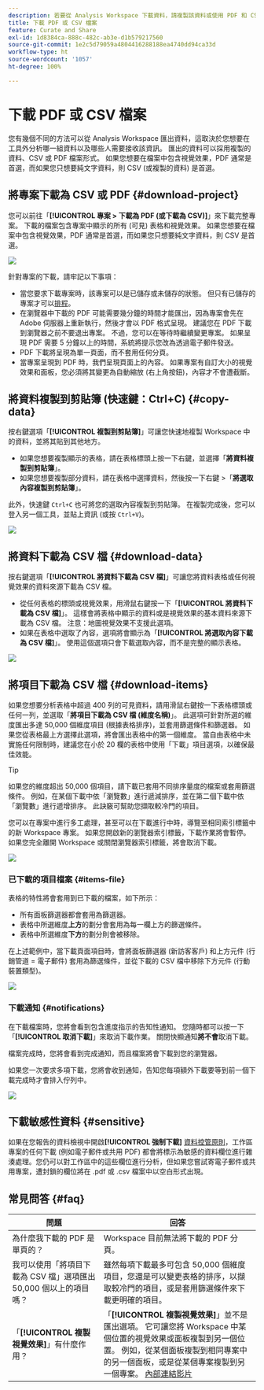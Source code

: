 ```yaml
---
description: 若要從 Analysis Workspace 下載資料，請複製該資料或使用 PDF 和 CSV 格式。
title: 下載 PDF 或 CSV 檔案
feature: Curate and Share
exl-id: 1d8384ca-888c-482c-ab3e-d1b579217560
source-git-commit: 1e2c5d79059a4804416288188ea4740dd94ca33d
workflow-type: ht
source-wordcount: '1057'
ht-degree: 100%

---
```


# 下載 PDF 或 CSV 檔案

您有幾個不同的方法可以從 Analysis Workspace 匯出資料，這取決於您想要在工具外分析哪一組資料以及哪些人需要接收該資訊。 匯出的資料可以採用複製的資料、CSV 或 PDF 檔案形式。 如果您想要在檔案中包含視覺效果，PDF 通常是首選，而如果您只想要純文字資料，則 CSV (或複製的資料) 是首選。

## 將專案下載為 CSV 或 PDF {#download-project}

您可以前往「**[!UICONTROL 專案 > 下載為 PDF (或下載為 CSV)]**」來下載完整專案。 下載的檔案包含專案中顯示的所有 (可見) 表格和視覺效果。 如果您想要在檔案中包含視覺效果，PDF 通常是首選，而如果您只想要純文字資料，則 CSV 是首選。

![](assets/download-project.png)

針對專案的下載，請牢記以下事項：

* 當您要求下載專案時，該專案可以是已儲存或未儲存的狀態。 但只有已儲存的專案才可以[排程](https://experienceleague.adobe.com/docs/analytics/analyze/analysis-workspace/curate-share/t-schedule-report.html?lang=zh-Hant)。
* 在瀏覽器中下載的 PDF 可能需要幾分鐘的時間才能匯出，因為專案會先在 Adobe 伺服器上重新執行，然後才會以 PDF 格式呈現。 建議您在 PDF 下載到瀏覽器之前不要退出專案。 不過，您可以在等待時繼續變更專案。 如果呈現 PDF 需要 5 分鐘以上的時間，系統將提示您改為透過電子郵件發送。
* PDF 下載將呈現為單一頁面，而不套用任何分頁。
* 當專案呈現到 PDF 時，我們呈現頁面上的內容。 如果專案有自訂大小的視覺效果和面板，您必須將其變更為自動縮放 (右上角按鈕)，內容才不會遭截斷。

## 將資料複製到剪貼簿 (快速鍵：Ctrl+C) {#copy-data}

按右鍵選項「**[!UICONTROL 複製到剪貼簿]**」可讓您快速地複製 Workspace 中的資料，並將其貼到其他地方。

* 如果您想要複製顯示的表格，請在表格標頭上按一下右鍵，並選擇「**將資料複製到剪貼簿**」。
* 如果您想要複製部分資料，請在表格中選擇資料，然後按一下右鍵 >「**將選取內容複製到剪貼簿**」。

此外，快速鍵 `Ctrl+C` 也可將您的選取內容複製到剪貼簿。 在複製完成後，您可以登入另一個工具，並貼上資訊 (或按 `Ctrl+V`)。

![](assets/copy-selection.png)

## 將資料下載為 CSV 檔 {#download-data}

按右鍵選項「**[!UICONTROL 將資料下載為 CSV 檔]**」可讓您將資料表格或任何視覺效果的資料來源下載為 CSV 檔。

* 從任何表格的標頭或視覺效果，用滑鼠右鍵按一下「**[!UICONTROL 將資料下載為 CSV 檔]**」。 這樣會將表格中顯示的資料或是視覺效果的基本資料來源下載為 CSV 檔。 注意：地圖視覺效果不支援此選項。
* 如果在表格中選取了內容，選項將會顯示為「**[!UICONTROL 將選取內容下載為 CSV 檔]**」。 使用這個選項只會下載選取內容，而不是完整的顯示表格。

![](assets/download-data-viz.png)

## 將項目下載為 CSV 檔 {#download-items}

如果您想要分析表格中超過 400 列的可見資料，請用滑鼠右鍵按一下表格標頭或任何一列，並選取「**將項目下載為 CSV 檔 (維度名稱)**」。 此選項可針對所選的維度匯出多達 50,000 個維度項目 (根據表格排序)，並套用篩選條件和篩選器。 如果您從表格最上方選擇此選項，將會匯出表格中的第一個維度。 當自由表格中未實施任何限制時，建議您在小於 20 欄的表格中使用「下載」項目選項，以確保最佳效能。

>[!TIP]
>
> 如果您的維度超出 50,000 個項目，請下載已套用不同排序量度的檔案或套用篩選條件。 例如，在某個下載中依「瀏覽數」進行遞減排序，並在第二個下載中依「瀏覽數」進行遞增排序。 此訣竅可幫助您擷取較冷門的項目。

您可以在專案中進行多工處理，甚至可以在下載進行中時，導覽至相同索引標籤中的新 Workspace 專案。 如果您開啟新的瀏覽器索引標籤，下載作業將會暫停。 如果您完全離開 Workspace 或關閉瀏覽器索引標籤，將會取消下載。

![](assets/download-items.png)

### 已下載的項目檔案 {#items-file}

表格的特性將會套用到已下載的檔案，如下所示：

* 所有面板篩選器都會套用為篩選器。
* 表格中所選維度&#x200B;**上方**&#x200B;的劃分會套用為每一欄上方的篩選條件。
* 表格中所選維度&#x200B;**下方**&#x200B;的劃分則會被移除。

在上述範例中，當下載頁面項目時，會將面板篩選器 (新訪客客戶) 和上方元件 (行銷管道 = 電子郵件) 套用為篩選條件，並從下載的 CSV 檔中移除下方元件 (行動裝置類型)。

![](assets/downloaded-file.png)

### 下載通知 {#notifications}

在下載檔案時，您將會看到包含進度指示的告知性通知。 您隨時都可以按一下「**[!UICONTROL 取消下載]**」來取消下載作業。 關閉快顯通知&#x200B;**將不會**&#x200B;取消下載。

檔案完成時，您將會看到完成通知，而且檔案將會下載到您的瀏覽器。

如果您一次要求多項下載，您將會收到通知，告知您每項額外下載要等到前一個下載完成時才會排入佇列中。

![](assets/toast.png)

## 下載敏感性資料 {#sensitive}

如果在您報告的資料檢視中開啟&#x200B;**[!UICONTROL 強制下載]** [資料控管原則](/help/data-views/data-governance.md)，工作區專案的任何下載 (例如電子郵件或共用 PDF) 都會將標示為敏感的資料欄位進行雜湊處理。您仍可以對工作區中的這些欄位進行分析，但如果您嘗試寄電子郵件或共用專案，遭封鎖的欄位將在 .pdf 或 .csv 檔案中以空白形式出現。

## 常見問答 {#faq}

| 問題 | 回答 |
| --- | --- |
| 為什麼我下載的 PDF 是單頁的？ | Workspace 目前無法將下載的 PDF 分頁。 |
| 我可以使用「將項目下載為 CSV 檔」選項匯出 50,000 個以上的項目嗎？ | 雖然每項下載最多可包含 50,000 個維度項目，您還是可以變更表格的排序，以擷取較冷門的項目，或是套用篩選條件來下載更明確的項目。 |
| 「**[!UICONTROL 複製視覺效果]**」有什麼作用？ | 「**[!UICONTROL 複製視覺效果]**」並不是匯出選項。 它可讓您將 Workspace 中某個位置的視覺效果或面板複製到另一個位置。 例如，從某個面板複製到相同專案中的另一個面板，或是從某個專案複製到另一個專案。 [內部連結影片](https://experienceleague.adobe.com/docs/analytics-learn/tutorials/analysis-workspace/visualizations/intra-linking-in-analysis-workspace.html?lang=zh-Hant) |
